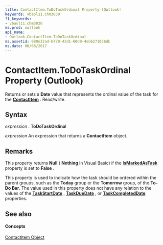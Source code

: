 ```yaml
---
title: ContactItem.ToDoTaskOrdinal Property (Outlook)
keywords: vbaol11.chm3030
f1_keywords:
- vbaol11.chm3030
ms.prod: outlook
api_name:
- Outlook.ContactItem.ToDoTaskOrdinal
ms.assetid: 080e32ad-b770-42d1-60d0-4eb6271056db
ms.date: 06/08/2017
---
```



# ContactItem.ToDoTaskOrdinal Property (Outlook)

Returns or sets a **Date** value that represents the ordinal value of the task for the **[ContactItem](contactitem-object-outlook.md)** . Read/write.


## Syntax

 _expression_ . **ToDoTaskOrdinal**

 _expression_ An expression that returns a **ContactItem** object.


## Remarks

This property returns **Null** ( **Nothing** in Visual Basic) if the **[IsMarkedAsTask](contactitem-ismarkedastask-property-outlook.md)** property is set to **False** .

This property is used to indicate how the task should be ordered within the parent groups, such as the **Today** group or the **Tomorrow** group, of the **To-Do Bar**. The value used in this property does not have any relation to the values of the **[TaskStartDate](contactitem-taskstartdate-property-outlook.md)** , **[TaskDueDate](contactitem-taskduedate-property-outlook.md)** , or **[TaskCompletedDate](contactitem-taskcompleteddate-property-outlook.md)** properties.


## See also


#### Concepts


[ContactItem Object](contactitem-object-outlook.md)

